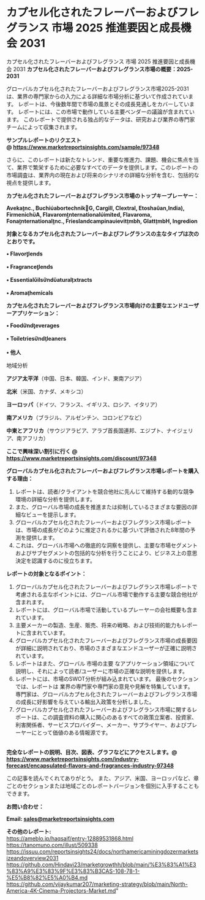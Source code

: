 # カプセル化されたフレーバーおよびフレグランス 市場 2025 推進要因と成長機会 2031
カプセル化されたフレーバーおよびフレグランス 市場 2025 推進要因と成長機会 2031
<strong><b>カプセル化されたフレーバーおよびフレグランス市場の概要：2025-2031</b></strong>

グローバルカプセル化されたフレーバーおよびフレグランス市場2025-2031は、業界の専門家からの入力による詳細な市場分析に基づいて作成されています。 レポートは、今後数年間で市場の風景とその成長見通しをカバーしています。 レポートには、この市場で動作している主要ベンダーの議論が含まれています。 このレポートで提供される独占的なデータは、研究および業界の専門家チームによって収集されます。

<strong>サンプルレポートのリクエスト @ <a href=https://www.marketreportsinsights.com/sample/97348>https://www.marketreportsinsights.com/sample/97348</a></strong>

さらに、このレポートは新たなトレンド、重要な推進力、課題、機会に焦点を当て、業界で繁栄するために必要なすべてのデータを提供します。このレポートの市場調査は、業界内の現在および将来のシナリオの詳細な分析を含む、包括的な視点を提供します。

<strong>カプセル化されたフレーバーおよびフレグランス市場のトップキープレーヤー：</strong>

<strong>Avekanc., BuchiabortechnikG, Cargill, Clextral, Etoshaan,India), FirmenichA, Flavaromnternationalimited, Flavaroma, Fonanternationalnc., Frieslandcampinaievitmbh, GlattmbH, Ingredion</strong>

<strong><b>対象となるカプセル化されたフレーバーおよびフレグランスの主なタイプは次のとおりです。</b></strong>

<strong>• Flavorlends<br><br>• Fragrancelends<br><br>• Essentialilsndaturalxtracts<br><br>• Aromahemicals</strong>

<strong><b>カプセル化されたフレーバーおよびフレグランス市場向けの主要なエンドユーザーアプリケーション：</b></strong>

<strong>• Foodndeverages<br><br>• Toiletriesndle​​aners<br><br>• 他人</strong>

 地域分析

<strong><b>アジア太平洋</b></strong>（中国、日本、韓国、インド、東南アジア）

<strong><b>北米</b></strong>（米国、カナダ、メキシコ）

<strong><b>ヨーロッパ</b></strong>（ドイツ、フランス、イギリス、ロシア、イタリア）

<strong><b>南アメリカ</b></strong>（ブラジル、アルゼンチン、コロンビアなど）

<strong><b>中東とアフリカ</b></strong>（サウジアラビア、アラブ首長国連邦、エジプト、ナイジェリア、南アフリカ）

<strong>ここで興味深い割引に行く @ <a href=https://www.marketreportsinsights.com/discount/97348>https://www.marketreportsinsights.com/discount/97348</a></strong>

<strong><b>グローバルカプセル化されたフレーバーおよびフレグランス市場レポートを購入する理由：</b></strong>
<ol>
  <li>レポートは、読者/クライアントを競合他社に先んじて維持する動的な競争環境の詳細な分析を提供します。</li>
  <li>また、グローバル市場の成長を推進または抑制しているさまざまな要因の詳細なビューを提示します。</li>
  <li>グローバルカプセル化されたフレーバーおよびフレグランス市場レポートは、市場の成長がどのように推定されるかに基づいて評価された8年間の予測を提供します。</li>
  <li>これは、グローバル市場への徹底的な洞察を提供し、主要な市場セグメントおよびサブセグメントの包括的な分析を行うことにより、ビジネス上の意思決定を認識するのに役立ちます。</li>
</ol>
<strong><b>レポートの対象となるポイント：</b></strong>
<ol>
  <li>グローバルカプセル化されたフレーバーおよびフレグランス市場レポートで考慮される主なポイントには、グローバル市場で動作する主要な競合他社が含まれます。</li>
  <li>レポートには、グローバル市場で活動しているプレーヤーの会社概要も含まれています。</li>
  <li>主要メーカーの製造、生産、販売、将来の戦略、および技術的能力もレポートに含まれています。</li>
  <li>グローバルカプセル化されたフレーバーおよびフレグランス市場の成長要因が詳細に説明されており、市場のさまざまなエンドユーザーが正確に説明されています。</li>
  <li>レポートはまた、グローバル 市場の主要 なアプリケーション領域について説明し、それによって読者/ユーザーに市場の正確な説明を提供します。</li>
  <li>レポートには、市場のSWOT分析が組み込まれています。 最後のセクションでは、レポートは 業界の専門家や専門家の意見や見解を特集しています。 専門家は、グローバルカプセル化されたフレーバーおよびフレグランス市場の成長に好影響を与えている輸出入政策を分析しました。</li>
  <li>グローバルカプセル化されたフレーバーおよびフレグランス市場に関するレポートは、この調査資料の購入に関心のあるすべての政策立案者、投資家、利害関係者、サービスプロバイダー、メーカー、サプライヤー、およびプレーヤーにとって価値のある情報源です。</li>
</ol><br>
<strong>完全なレポートの説明、目次、図表、グラフなどにアクセスします。@ <a href=https://www.marketreportsinsights.com/industry-forecast/encapsulated-flavors-and-fragrances-industry-97348>https://www.marketreportsinsights.com/industry-forecast/encapsulated-flavors-and-fragrances-industry-97348</a></strong>

この記事を読んでくれてありがとう。 また、アジア、米国、ヨーロッパなど、章ごとのセクションまたは地域ごとのレポートバージョンを個別に入手することもできます。

<strong><b>お問い合わせ：</b></strong>

<strong>Email: </strong><a href=mailto:sales@marketreportsinsights.com><strong>sales@marketreportsinsights.com</strong></a>

<strong>その他のレポート:</strong>
<br>
<a href=https://ameblo.jp/haqsaif/entry-12889531868.html>https://ameblo.jp/haqsaif/entry-12889531868.html</a>
<br>
<a href=https://tanomuno.com/illust/509338>https://tanomuno.com/illust/509338</a>
<br>
<a href=https://issuu.com/reportsinsights24/docs/northamericaminingdozermarketsizeandoverview2031>https://issuu.com/reportsinsights24/docs/northamericaminingdozermarketsizeandoverview2031</a>
<br>
<a href=https://github.com/Hindavi23/marketgrowthh/blob/main/%E3%83%A1%E3%83%A9%E3%83%9F%E3%83%B3CAS-108-78-1-%E5%B8%82%E5%A0%B4.md>https://github.com/Hindavi23/marketgrowthh/blob/main/%E3%83%A1%E3%83%A9%E3%83%9F%E3%83%B3CAS-108-78-1-%E5%B8%82%E5%A0%B4.md</a>
<br>
<a href=https://github.com/vijaykumar207/marketing-strategy/blob/main/North-America-4K-Cinema-Projectors-Market.md>https://github.com/vijaykumar207/marketing-strategy/blob/main/North-America-4K-Cinema-Projectors-Market.md</a>"
